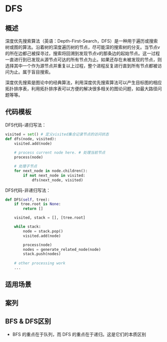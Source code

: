 # DFS
## 概述
深度优先搜索算法（英语：Depth-First-Search，DFS）是一种用于遍历或搜索树或图的算法。沿着树的深度遍历树的节点，尽可能深的搜索树的分支。当节点v的所在边都己被探寻过，搜索将回溯到发现节点v的那条边的起始节点。这一过程一直进行到已发现从源节点可达的所有节点为止。如果还存在未被发现的节点，则选择其中一个作为源节点并重复以上过程，整个进程反复进行直到所有节点都被访问为止。属于盲目搜索。

深度优先搜索是图论中的经典算法，利用深度优先搜索算法可以产生目标图的相应拓扑排序表，利用拓扑排序表可以方便的解决很多相关的图论问题，如最大路径问题等等。

## 代码模板
DFS代码-递归写法：
```python 
visited = set() # 定义visited集合记录节点的访问状态
def dfs(node, visited):
    visited.add(node)
    
    # process current node here. # 处理当前节点
    process(node)

    # 处理子节点
    for next_node in node.children():  
        if not next_node in visited:
            dfs(next_node, visited)
```
DFS代码-非递归写法：
```python
def DFS(self, tree):
    if tree.root is None:
        return []

    visited, stack = [], [tree.root]

    while stack:
        node = stack.pop()
        visited.add(node)

        process(node)
        nodes = generate_related_node(node)
        stack.push(nodes)
        
    # other processing work
    ...
```
## 适用场景
## 案列
## BFS & DFS区别
* BFS 的重点在于队列，而 DFS 的重点在于递归。这是它们的本质区别
